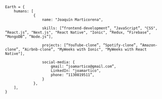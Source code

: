     Earth = {
        humans: [
                 {
                     name: "Joaquín Marticorena",
                                        
                     skills: [“frontend-development”, “JavaScript”, "CSS", “React.js”, "Next.js", "React Native", "Ionic", “Redux, “Firebase”, “MongoDB”, “Node.js”],
                     
                     projects: [“YouTube-clone”, “Spotify-clone”, “Amazon-clone”, “Airbnb-clone”, "MyWeeks with Ionic", "MyWeeks with React Native"],
                    
                     social-media: {
                         gmail: “joamartico@gmail.com”,
                         LinkedIn: "joamartico",
                         phone: “1130819511”,
                     }
                 },
        ],
    }
